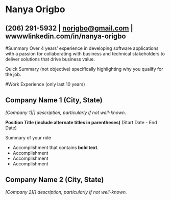# Nanya Origbo
## (206) 291-5932 | norigbo@gmail.com | wwwwlinkedin.com/in/nanya-origbo

#Summary Over 4 years’ experience in developing software applications with a passion for collaborating with business and technical stakeholders to deliver solutions that drive business value.

Quick Summary (not objective) specifically highlighting why you qualify for the job.

#Work Experience (only last 10 years)

## Company Name 1 (City, State)
*[Company 1][] description, particularly if not well-known.*

**Position Title (include alternate titles in parentheses)** (Start Date - End Date)

Summary of your role

- Accomplishment that contains **bold text**.
- Accomplishment
- Accomplishment
- Accomplishment

## Company Name 2 (City, State)
*[Company 2][] description, particularly if not well-known.*
